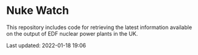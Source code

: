 # Nuke Watch

This repository includes code for retrieving the latest information available on the output of EDF nuclear power plants in the UK.

Last updated: 2022-01-18 19:06